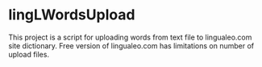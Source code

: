 # lingLWordsUpload

This project is a script for uploading words from text file to lingualeo.com site dictionary.
Free version of lingualeo.com has limitations on number of upload files.



